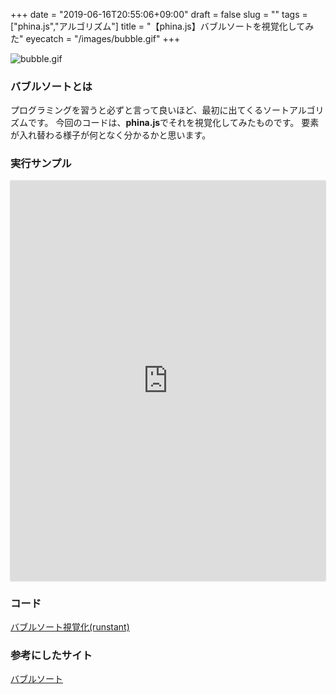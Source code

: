 +++
date = "2019-06-16T20:55:06+09:00"
draft = false
slug = ""
tags = ["phina.js","アルゴリズム"]
title = "【phina.js】バブルソートを視覚化してみた"
eyecatch = "/images/bubble.gif"
+++

![bubble.gif](/images/bubble.gif)

### バブルソートとは
プログラミングを習うと必ずと言って良いほど、最初に出てくるソートアルゴリズムです。
今回のコードは、**phina.js**でそれを視覚化してみたものです。
要素が入れ替わる様子が何となく分かるかと思います。

### 実行サンプル
<div class='runstant'><iframe src='https://runstant.com/alkn203/projects/eab92230/full' width='100%' height='640px' style='border:0px;box-shadow:0px 0px 2px 0px #aaa'></iframe></div>

### コード
[バブルソート視覚化(runstant)](https://runstant.com/alkn203/projects/eab92230)

### 参考にしたサイト
[バブルソート](https://www.codereading.com/algo_and_ds/algo/bubble_sort.html)